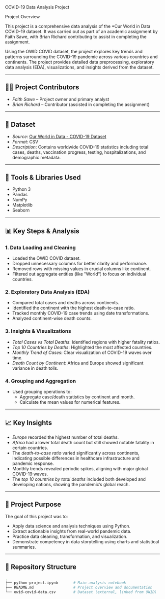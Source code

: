  COVID-19 Data Analysis Project

 Project Overview

This project is a comprehensive data analysis of the *Our World in Data COVID-19 dataset. It was carried out as part of an academic assignment by Faith Sawe, with Brian Richard contributing to assist in completing the assignment.

Using the OWID COVID dataset, the project explores key trends and patterns surrounding the COVID-19 pandemic across various countries and continents. The project provides detailed data preprocessing, exploratory data analysis (EDA), visualizations, and insights derived from the dataset.

---

## 👩‍💻 Project Contributors

- *Faith Sawe* – Project owner and primary analyst  
- *Brian Richard* – Contributor (assisted in completing the assignment)

---

## 📂 Dataset

- *Source*: [Our World in Data - COVID-19 Dataset](https://github.com/owid/covid-19-data)
- *Format*: CSV  
- *Description*: Contains worldwide COVID-19 statistics including total cases, deaths, vaccination progress, testing, hospitalizations, and demographic metadata.

---

## 🔧 Tools & Libraries Used

- Python 3  
- Pandas  
- NumPy  
- Matplotlib  
- Seaborn

---

## 📊 Key Steps & Analysis

### 1. Data Loading and Cleaning
- Loaded the OWID COVID dataset.
- Dropped unnecessary columns for better clarity and performance.
- Removed rows with missing values in crucial columns like continent.
- Filtered out aggregate entities (like "World") to focus on individual countries.

### 2. Exploratory Data Analysis (EDA)
- Compared total cases and deaths across continents.
- Identified the continent with the highest death-to-case ratio.
- Tracked monthly COVID-19 case trends using date transformations.
- Analyzed continent-wise death counts.

### 3. Insights & Visualizations
- *Total Cases vs Total Deaths*: Identified regions with higher fatality ratios.
- *Top 10 Countries by Deaths*: Highlighted the most affected countries.
- *Monthly Trend of Cases*: Clear visualization of COVID-19 waves over time.
- *Death Count by Continent*: Africa and Europe showed significant variance in death tolls.

### 4. Grouping and Aggregation
- Used grouping operations to:
  - Aggregate case/death statistics by continent and month.
  - Calculate the mean values for numerical features.

---

## 📈 Key Insights

- *Europe* recorded the highest number of total deaths.
- *Africa* had a lower total death count but still showed notable fatality in certain countries.
- The *death-to-case ratio* varied significantly across continents, indicating possible differences in healthcare infrastructure and pandemic response.
- Monthly trends revealed periodic spikes, aligning with major global COVID-19 waves.
- The *top 10 countries by total deaths* included both developed and developing nations, showing the pandemic’s global reach.

---

## 📌 Project Purpose

The goal of this project was to:
- Apply data science and analysis techniques using Python.
- Extract actionable insights from real-world pandemic data.
- Practice data cleaning, transformation, and visualization.
- Demonstrate competency in data storytelling using charts and statistical summaries.

---

## 📁 Repository Structure

```bash
.
├── python-project.ipynb       # Main analysis notebook
├── README.md                  # Project overview and documentation
└── owid-covid-data.csv        # Dataset (external, linked from OWID)
